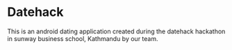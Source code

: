 # Datehack
This is an android dating application created during the datehack hackathon in sunway business school, Kathmandu by our team. 

